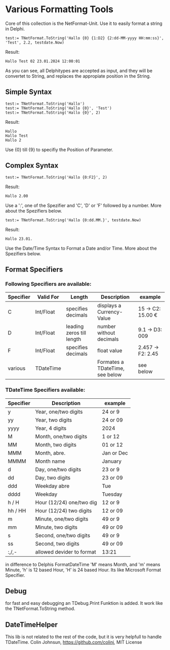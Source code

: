 # Various Formatting Tools

Core of this collection is the NetFormat-Unit. Use it to easily format a string in Delphi.

```
test:= TNetFormat.ToString('Hallo {0} {1:D2} {2:dd-MM-yyyy HH:mm:ss}', 'Test', 2.2, testdate.Now)
```
Result:
```
Hallo Test 02 23.01.2024 12:00:01
```

As you can see, all Delphitypes are accepted as input, and they will be convertet to String, and replaces
the appropiate position in the String.

## Simple Syntax

```
test:= TNetFormat.ToString('Hallo')
test:= TNetFormat.ToString('Hallo {0}', 'Test')
test:= TNetFormat.ToString('Hallo {0}', 2)
```

Result:
```
Hallo
Hallo Test
Hallo 2
```

Use {0} till {9} to specifiy the Position of Parameter.

## Complex Syntax

```
test:= TNetFormat.ToString('Hallo {0:F2}', 2)
```

Result:
```
Hallo 2.00
```

Use a ':', one of the Spezifier and 'C', 'D' or 'F' followed by a number.
More about the Spezifiers below.

```
test:= TNetFormat.ToString('Hallo {0:dd.MM.}', testdate.Now)
```

Result:
```
Hallo 23.01.
```

Use the Date/Time Syntax to Format a Date and/or Time. More about the Spezifiers below.

## Format Specifiers

### Following Specifiers are available:

| Specifier  | Valid For | Length                   | Description                     | example              |
| ---------- | --------- | ------------------------ | ------------------------------- | -------------------- |
| C          | Int/Float | specifies decimals       | displays a Currency-Value       | 15    -> C2: 15.00 € |
| D          | Int/Float | leading zeros till length| number without decimals         | 9.1   -> D3: 009     |
| F          | Int/Float | specifies decimals       | float value                     | 2.457 -> F2: 2.45    |
| various    | TDateTime | <none>                   | Formates a TDateTime, see below | see below            |

### TDateTime Specifiers available:

| Specifier  | Description              | example    |
| ---------- | ------------------------ | ---------- |
| y          | Year, one/two digits     | 24 or 9    |
| yy         | Year, two digits         | 24 or 09   |
| yyyy       | Year, 4 digits           | 2024       |
| M          | Month, one/two digits    | 1 or 12    |
| MM         | Month, two digits        | 01 or 12   |
| MMM        | Month, abre.             | Jan or Dec |
| MMMM       | Month name               | January    |
| d          | Day, one/two digits      | 23 or 9    |
| dd         | Day, two digits          | 23 or 09   |
| ddd        | Weekday abre             | Tue        |
| dddd       | Weekday                  | Tuesday    |
| h / H      | Hour (12/24)  one/two dig| 12 or 9    |
| hh / HH    | Hour (12/24)  two digits | 12 or 09   |
| m          | Minute, one/two digits   | 49 or 9    |
| mm         | Minute, two digits       | 49 or 09   |
| s          | Second, one/two digits   | 49 or 9    |
| ss         | Second, two digits       | 49 or 09   |
| :,/,-      | allowed devider to format| 13:21      |

in difference to Delphis FormatDateTime 'M' means Month, and 'm' means Minute, 'h' is 12 based Hour, 'H' is 24 based Hour.
Its like Microsoft Format Specifier.

## Debug

for fast and easy debugging an TDebug.Print Funktion is added. It work like the TNetFormat.ToString method.

## DateTimeHelper

This lib is not related to the rest of the code, but it is very helpfull to handle TDateTime.
Colin Johnsun, https://github.com/colinj, MIT License
